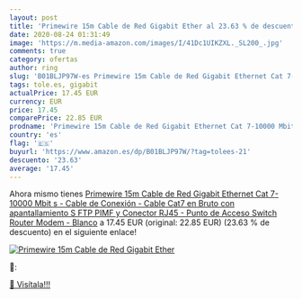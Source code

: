```yaml
---
layout: post
title: 'Primewire 15m Cable de Red Gigabit Ether al 23.63 % de descuento'
date: 2020-08-24 01:31:49
image: 'https://m.media-amazon.com/images/I/41Dc1UIKZXL._SL200_.jpg'
comments: true
category: ofertas
author: ring
slug: 'B01BLJP97W-es Primewire 15m Cable de Red Gigabit Ethernet Cat 7-10000...'
tags: tole.es, gigabit
actualPrice: 17.45 EUR
currency: EUR
price: 17.45
comparePrice: 22.85 EUR
prodname: 'Primewire 15m Cable de Red Gigabit Ethernet Cat 7-10000 Mbit s - Cable de Conexión - Cable Cat7 en Bruto con apantallamiento S FTP PIMF y Conector RJ45 - Punto de Acceso Switch Router Modem - Blanco'
country: 'es'
flag: '🇪🇸'
buyurl: 'https://www.amazon.es/dp/B01BLJP97W/?tag=tolees-21'
descuento: '23.63'
average: '17.45'
---
```


Ahora mismo tienes [Primewire 15m Cable de Red Gigabit Ethernet Cat 7-10000 Mbit s - Cable de Conexión - Cable Cat7 en Bruto con apantallamiento S FTP PIMF y Conector RJ45 - Punto de Acceso Switch Router Modem - Blanco](https://www.amazon.es/dp/B01BLJP97W/?tag=tolees-21) a 17.45 EUR (original: 22.85 EUR) (23.63 %  de descuento) en el siguiente enlace!

[![Primewire 15m Cable de Red Gigabit Ether](https://m.media-amazon.com/images/I/41Dc1UIKZXL._SL200_.jpg)](https://www.amazon.es/dp/B01BLJP97W/?tag=tolees-21)

🔎:


[🛒 Visítala!!!](https://www.amazon.es/dp/B01BLJP97W/?tag=tolees-21)
